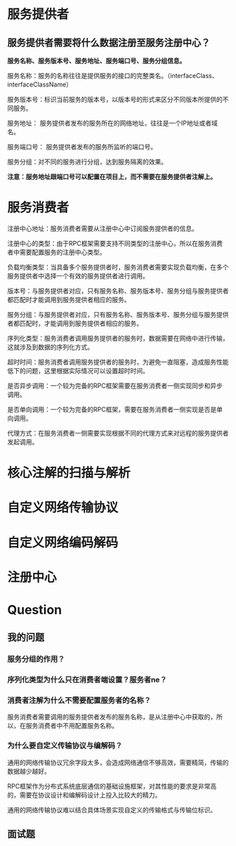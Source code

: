 # 服务提供者

## 服务提供者需要将什么数据注册至服务注册中心？

**服务名称、服务版本号、服务地址、服务端口号、服务分组信息。**

服务名称：服务的名称往往是提供服务的接口的完整类名。（interfaceClass、interfaceClassName）

服务版本号：标识当前服务的版本号，以版本号的形式来区分不同版本所提供的不同服务。

服务地址： 服务提供者发布的服务所在的网络地址，往往是一个IP地址或者域名。

服务端口号： 服务提供者发布的服务所监听的端口号。

服务分组：对不同的服务进行分组，达到服务隔离的效果。

**注意：服务地址跟端口号可以配置在项目上，而不需要在服务提供者注解上。**

# 服务消费者

注册中心地址：服务消费者需要从注册中心中订阅服务提供者的信息。

注册中心的类型：由于RPC框架需要支持不同类型的注册中心，所以在服务消费者中需要配置服务的注册中心类型。

负载均衡类型：当具备多个服务提供者时，服务消费者需要实现负载均衡，在多个服务提供者中选择一个有效的服务提供者进行调用。

版本号：与服务提供者对应，只有服务名称、服务版本号、服务分组与服务提供者都匹配时才能调用到服务提供者相应的服务。

服务分组：与服务提供者对应，只有服务名称、服务版本号、服务分组与服务提供者都匹配时，才能调用到服务提供者相应的服务。

序列化类型：服务消费者调用服务提供者的服务时，数据需要在网络中进行传输，这就涉及到数据的序列化方式。

超时时间：服务消费者调用服务提供者的服务时，为避免一直阻塞，造成服务性能低下的问题，这里根据实际情况可以设置超时时间。

是否异步调用：一个较为完备的RPC框架需要在服务消费者一侧实现同步和异步调用。

是否单向调用：一个较为完备的RPC框架，需要在服务消费者一侧实现是否是单向调用。

代理方式：在服务消费者一侧需要实现根据不同的代理方式来对远程的服务提供者发起调用。

# 核心注解的扫描与解析

# 自定义网络传输协议

# 自定义网络编码解码





# 注册中心















# Question

## 我的问题

### 服务分组的作用？

### 序列化类型为什么只在消费者端设置？服务者ne？

### 消费者注解为什么不需要配置服务者的名称？

服务消费者需要调用的服务提供者发布的服务名称，是从注册中心中获取的，所以，在服务消费者中不用配置服务名称。

### 为什么要自定义传输协议与编解码？

通用的网络传输协议冗余字段太多，会造成网络通信不够高效，需要精简，传输的数据越少越好。

RPC框架作为分布式系统底层通信的基础设施框架，对其性能的要求是非常高的，需要在协议设计和编解码设计上投入比较大的精力。

通用的网络传输协议难以结合具体场景实现自定义的传输格式与传输位标识。

## 面试题

